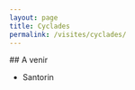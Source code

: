 ```yaml
---
layout: page
title: Cyclades
permalink: /visites/cyclades/
---
```


<div class="section" markdown="1">
## A venir

- Santorin

</div>